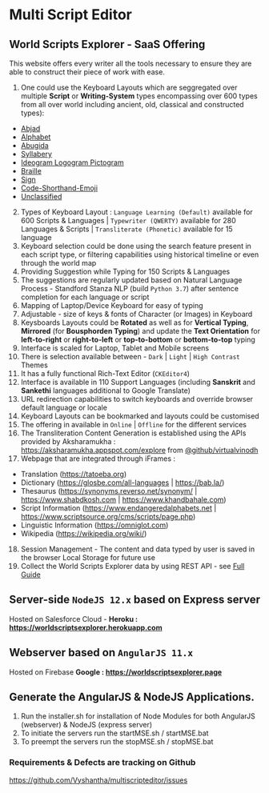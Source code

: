 # Multi Script Editor

## World Scripts Explorer - SaaS Offering
This website offers every writer all the tools necessary to ensure they are able to construct their piece of work with ease.
1. One could use the Keyboard Layouts which are seggregated over multiple **Script** or **Writing-System** types encompassing over 600 types from all over world including ancient, old, classical and constructed types):
 - [Abjad](https://www.omniglot.com/writing/abjads.htm)
 - [Alphabet](https://www.omniglot.com/writing/alphabets.htm)
 - [Abugida](https://www.omniglot.com/writing/abugidas.htm) 
 - [Syllabery](https://www.omniglot.com/writing/syllabaries.htm) 
 - [Ideogram Logogram Pictogram](https://www.omniglot.com/writing/semanto-phonetic.php) 
 - [Braille](https://en.wikipedia.org/wiki/Braille) 
 - [Sign](https://en.wikipedia.org/wiki/Sign_language) 
 - [Code-Shorthand-Emoji](https://en.wikipedia.org/wiki/Shorthand) 
 - [Unclassified](https://www.omniglot.com/writing/undeciphered.htm)
2. Types of Keyboard Layout : `Language Learning (Default)` available for 600 Scripts & Languages | `Typewriter (QWERTY)` available for 280 Languages & Scripts | `Transliterate (Phonetic)` available for 15 language 
3. Keyboard selection could be done using the search feature present in each script type, or filtering capabilities using historical timeline or even through the world map
4. Providing Suggestion while Typing for 150 Scripts & Languages
5. The suggestions are regularly updated based on Natural Language Process - Standford Stanza NLP (build `Python 3.7`) after sentence completion for each language or script
6. Mapping of Laptop/Device Keyboard for easy of typing
7. Adjustable - size of keys & fonts of Character (or Images) in Keyboard
8. Keysboards Layouts could be **Rotated** as well as for **Vertical Typing**, **Mirrored** (for **Bousphorden Typing**) and update the **Text Orientation** for **left-to-right** or **right-to-left** or **top-to-bottom** or **bottom-to-top** typing
9. Interface is scaled for Laptop, Tablet and Mobile screens
10. There is selection available between - `Dark` | `Light` | `High Contrast` Themes
11. It has a fully functional Rich-Text Editor (`CKEditor4`)
12. Interface is available in 110 Support Languages (including **Sanskrit** and **Sankethi** languages additional to Google Translate)
13. URL redirection capabilities to switch keyboards and override browser default language or locale 
14. Keyboard Layouts can be bookmarked and layouts could be customised 
15. The offering in available in `Online` | `Offline` for the different services
16. The Transliteration Content Generation is established using the APIs provided by Aksharamukha : https://aksharamukha.appspot.com/explore from [@github/virtualvinodh](https://github.com/virtualvinodh/aksharamukha)
17. Webpage that are integrated through iFrames : 
  - Translation (https://tatoeba.org) 
  - Dictionary (https://glosbe.com/all-languages | https://bab.la/)
  - Thesaurus (https://synonyms.reverso.net/synonym/ | https://www.shabdkosh.com | https://www.khandbahale.com)
  - Script Information (https://www.endangeredalphabets.net | https://www.scriptsource.org/cms/scripts/page.php)
  - Linguistic Information (https://omniglot.com)
  - Wikipedia (https://wikipedia.org/wiki/)
18. Session Management - The content and data typed by user is saved in the browser Local Storage for future use 
19. Collect the World Scripts Explorer data by using REST API - see [Full Guide](https://worldscriptsexplorer.herokuapp.com)

## Server-side `NodeJS 12.x` based on Express server
  Hosted on Salesforce Cloud - **Heroku : https://worldscriptsexplorer.herokuapp.com**
 
## Webserver based on `AngularJS 11.x`
  Hosted on Firebase **Google : https://worldscriptsexplorer.page**

## Generate the AngularJS & NodeJS Applications.

  1. Run the installer.sh for installation of Node Modules for both AngularJS (webserver) & NodeJS (express server)
  2. To initiate the servers run the startMSE.sh / startMSE.bat
  3. To preempt the servers run the stopMSE.sh / stopMSE.bat
  
### Requirements & Defects are tracking on Github
https://github.com/Vyshantha/multiscripteditor/issues
